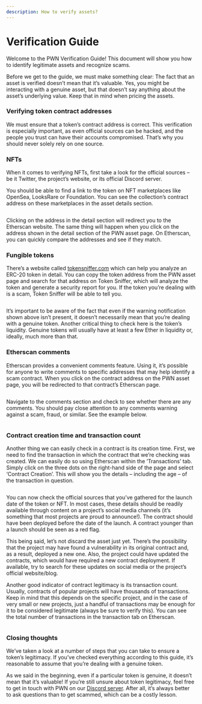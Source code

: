 ```yaml
---
description: How to verify assets?
---
```


# Verification Guide

Welcome to the PWN Verification Guide! This document will show you how to identify legitimate assets and recognize scams.

Before we get to the guide, we must make something clear: The fact that an asset is verified doesn’t mean that it’s valuable. Yes, you might be interacting with a genuine asset, but that doesn’t say anything about the asset’s underlying value. Keep that in mind when pricing the assets.

### Verifying token contract addresses

We must ensure that a token’s contract address is correct. This verification is especially important, as even official sources can be hacked, and the people you trust can have their accounts compromised. That’s why you should never solely rely on one source.

### NFTs

When it comes to verifying NFTs, first take a look for the official sources – be it Twitter, the project’s website, or its official Discord server.

You should be able to find a link to the token on NFT marketplaces like OpenSea, LooksRare or Foundation. You can see the collection’s contract address on these marketplaces in the asset details section.

<figure><img src="https://lh4.googleusercontent.com/yTGHWptwqnO_1vnPRLCCYeN-exK1h9fn_nHRYMXgBfrchV1xyig7brcAZnIFhUxlivicMMMrz8ozMnpLZOwKX-f6tOPtZd4yBzUVwrke2kZDJtMiynXSvuxJG99Z7hO__jzyq-wpl7FCOWYe1RRePDaJJPI5Pgmr2d6iMkKg1veXc5ftCEQ9HOIF" alt=""><figcaption></figcaption></figure>

Clicking on the address in the detail section will redirect you to the Etherscan website. The same thing will happen when you click on the address shown in the detail section of the PWN asset page. On Etherscan, you can quickly compare the addresses and see if they match.

### Fungible tokens

There’s a website called [tokensniffer.com](https://tokensniffer.com/) which can help you analyze an ERC-20 token in detail. You can copy the token address from the PWN asset page and search for that address on Token Sniffer, which will analyze the token and generate a security report for you. If the token you’re dealing with is a scam, Token Sniffer will be able to tell you.

<figure><img src="https://lh6.googleusercontent.com/Apu2RAjflzqmosYoWqR8AIcrTppPX2e_4JQO_gv0UAv_UTVVzwyvPFNtlQCR5iiRIoGJ_I6pfjZY9hsOEMZAQpjuHDGQTe35aQcKSQOtLU1sVVN2nk9RTmfa5_qbH_17bLDjKR240nSCcm67o1qcCwhogZ6US1ypUSx89o-EbNK6hf5Z_iSF51Do" alt=""><figcaption></figcaption></figure>

It’s important to be aware of the fact that even if the warning notification shown above isn’t present, it doesn’t necessarily mean that you’re dealing with a genuine token. Another critical thing to check here is the token’s liquidity. Genuine tokens will usually have at least a few Ether in liquidity or, ideally, much more than that.

### Etherscan comments

Etherscan provides a convenient comments feature. Using it, it’s possible for anyone to write comments to specific addresses that may help identify a scam contract. When you click on the contract address on the PWN asset page, you will be redirected to that contract’s Etherscan page.

<figure><img src="https://lh6.googleusercontent.com/0h2jgUdMozeID_9kdG-wVuFpL1rm3DEchaUKvusw5RNcaTddbU5MyHxZL3DFMFBTL0HpMnKju9HbI1PTQYOxEToeV1cv5QO0t_frSUoy4kRgkzS8s1jo1KTggoHoRE8ZMB3UCGjOB3htYcdjZq1M_vXP1FiVApfgE2EbJjglsG-fcJZJ_jGRs5yX" alt=""><figcaption></figcaption></figure>

Navigate to the comments section and check to see whether there are any comments. You should pay close attention to any comments warning against a scam, fraud, or similar. See the example below.

<figure><img src="https://lh3.googleusercontent.com/KnEub9kcDWQXQt-iM0I1XhQomD65Ili-fWRwbZVudF0t9MyNMKOM7-kz8JJCdPwsNkQJv2l1iKCvyADDNPGdp4cj_tPogsk-V_IbrvRipP1RXuohFreC7IUe9OKvDk0Nx0v7E2gYupBQp-I7Gr67QPuk2C_hSm9k57a0HJhINPBZl9RDARHoaiMJ" alt=""><figcaption></figcaption></figure>

### Contract creation time and transaction count

Another thing we can easily check in a contract is its creation time. First, we need to find the transaction in which the contract that we’re checking was created. We can easily do so using Etherscan within the ‘Transactions’ tab. Simply click on the three dots on the right-hand side of the page and select ‘Contract Creation’. This will show you the details – including the age – of the transaction in question.

<figure><img src="https://lh6.googleusercontent.com/jNeSasWZYlj4w1gnK4f__UteL6bent2hVn_7HyHuWe7KUY10emm-shQ4sRSatUhfOoGvagyF8mMUgRrsBWPt9L7xWpiD8iErWoF-mwJRAbwhNRojq7nxg6uIGF9syKfCIDF4ZPjRG4PZWKvJFDuXL82kK6hpkrmbbGVH05cFK50jcjAfiv0_757S" alt=""><figcaption></figcaption></figure>

You can now check the official sources that you’ve gathered for the launch date of the token or NFT. In most cases, these details should be readily available through content on a project’s social media channels (it’s something that most projects are proud to announce!). The contract should have been deployed before the date of the launch. A contract younger than a launch should be seen as a red flag.

This being said, let’s not discard the asset just yet. There’s the possibility that the project may have found a vulnerability in its original contract and, as a result, deployed a new one. Also, the project could have updated the contracts, which would have required a new contract deployment. If available, try to search for these updates on social media or the project’s official website/blog.

Another good indicator of contract legitimacy is its transaction count. Usually, contracts of popular projects will have thousands of transactions. Keep in mind that this depends on the specific project, and in the case of very small or new projects, just a handful of transactions may be enough for it to be considered legitimate (always be sure to verify this). You can see the total number of transactions in the transaction tab on Etherscan.

<figure><img src="https://lh3.googleusercontent.com/ViuQ92y5j07R7b4zu7UIWuEohVweq-zX70qmsyz1lffY2VfWBHsjc76XBrs3vggy2reQzryuRZko85UtsNzGUvlvae6pZWwsY8nhUXh0fTaDZ9LykExuH0wci016olMfu-P1S5Jy6PJbyEMuDkYs3zaceizyocbpF9y4Q206TyyOjbkth6S5ycqG" alt=""><figcaption></figcaption></figure>

### Closing thoughts

We’ve taken a look at a number of steps that you can take to ensure a token’s legitimacy. If you’ve checked everything according to this guide, it’s reasonable to assume that you’re dealing with a genuine token.

As we said in the beginning, even if a particular token is genuine, it doesn’t mean that it’s valuable! If you’re still unsure about token legitimacy, feel free to get in touch with PWN on our [Discord server](https://discord.gg/aWghBQSdHv). After all, it’s always better to ask questions than to get scammed, which can be a costly lesson.
